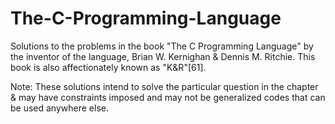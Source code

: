# The-C-Programming-Language
Solutions to the problems in the book "The C Programming Language" by the inventor of the language, Brian W. Kernighan &amp; Dennis M. Ritchie. This book is also affectionately known as "K&amp;R"[61].

Note: These solutions intend to solve the particular question in the chapter & may have constraints imposed and may not be generalized codes that can be used anywhere else.
